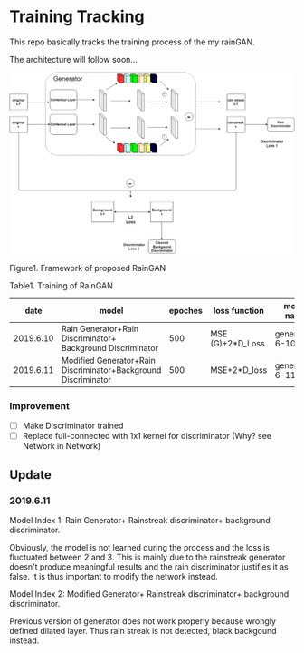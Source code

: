 # Training Tracking

This repo basically tracks the training process of the my rainGAN.

The architecture will follow soon...

<p align="center">
    <img src="model_framework.png">
    <FIGCAPTION>Figure1. Framework of proposed RainGAN</FIGCAPTION>
</p>

Table1. Training of RainGAN

|date|model|epoches|loss function|model name|log_dir|notes|index|
|----|-----|-------|-------------|----------|-------|-----|-----|
|2019.6.10|Rain Generator+Rain Discriminator+ Background Discriminator|500|MSE (G)+2*D_Loss|generator-6-10|RainGAN-benchmark|bsize:2|1|
|2019.6.11|Modified Generator+Rain Discriminator+Background Discriminator|500|MSE+2*D_loss|generator-6-11|RainGAN-modified_GAN|bsize 2|2|

### Improvement

- [ ] Make Discriminator trained  
- [ ] Replace full-connected with 1x1 kernel for discriminator (Why? see Network in Network)

## Update

### 2019.6.11

Model Index 1: Rain Generator+ Rainstreak discriminator+ background discriminator.

Obviously, the model is not learned during the process and the loss is fluctuated between 2 and 3. This is mainly due to the rainstreak generator doesn't produce meaningful results and the rain discriminator justifies it as false. It is thus important to modify the network instead.

Model Index 2: Modified Generator+ Rainstreak discriminator+ background discriminator.

Previous version of generator does not work properly because wrongly defined dilated layer. Thus rain streak is not detected, black backgound instead.
